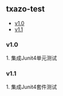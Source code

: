 <h2>
    <a id="user-content-txazo-test" class="anchor" href="#txazo-test" aria-hidden="true">
    <span class="octicon octicon-link"></span></a>
    txazo-test
</h2>
<ul>
    <li><a href="#txazo-test-v1.0">v1.0</a></li>
    <li><a href="#txazo-test-v1.1">v1.1</a></li>
</ul>

<h3>
    <a id="user-content-txazo-test-v1.0" class="anchor" href="#txazo-test-v1.0" aria-hidden="true">
    <span class="octicon octicon-link"></span></a>
    v1.0
</h3>
<p>
1. 集成Junit4单元测试
</p>

<h3>
    <a id="user-content-txazo-test-v1.1" class="anchor" href="#txazo-test-v1.1" aria-hidden="true">
    <span class="octicon octicon-link"></span></a>
    v1.1
</h3>
<p>
1. 集成Junit4套件测试
</p>